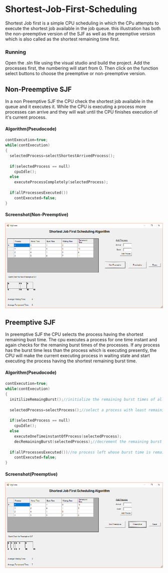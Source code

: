 # Shortest-Job-First-Scheduling
Shortest Job first is a simple CPU scheduling in which the CPu attempts to execute the shortest job available in the job queue.
this illustration has both the non-preemptive version of the SJF as well as the preemptive version which is also called as the shortest remaining time first.

### Running
Open the .sln file using the visual studio and build the project.
Add the processes first, the numbering will start from 0.
Then click on the function select buttons to choose the preemptive or non-preemptive version.

## Non-Preemptive SJF
In a non Preemptive SJF the CPU check the shortest job available in the queue and it executes it. While the CPU is executing a process more processes can arrive and they will wait until the CPU finishes execution of it's current process.
#### Algorithm(Pseudocode) 
```C++
contExecution=true;
while(contExecution)
{
  selectedProcess=selectShortestArrivedProcess();
  
  if(selectedProcess == null)
    cpuIdle();
  else
    executeProcessCompletely(selectedProcess);
  
  if(allProcessesExecuted())
    contExecuted=false;
}
```
#### Screenshot(Non-Preemptive)
![image](https://github.com/rkv225/Shortest-Job-First-Scheduling/blob/master/non-preemptive.PNG)

## Preemptive SJF
In preemptive SJF the CPU selects the process having the shortest remaining bust time. The cpu executes a process for one time instant and again checks for the remaning burst times of the processes. If any process has the burst time less than the process which is executing presently, the CPU will make the current executing process in waiting state and start executing the process having the shortest remaining burst time.
#### Algorithm(Pseudocode)
```C++
contExecution=true;
while(contExecution)
{
  initilizeRemaingBurst();//initialize the remaining burst times of all the processes to their burst times
  
  selectedProcess=selectProcess();//select a process with least remaining burst time
  
  if(selectedProcess == null)
    cpuIdle();
  else
    executeOneTimeinstantOfProcess(selectedProcess);
    decRemainingBurst(selectedProcess);//decrement the remaining burst time of the process
  
  if(allProcessesExecuted())//no process left whose burst time is remaining
    contExecuted=false;
}
```
#### Screenshot(Preemptive)
![image](https://github.com/rkv225/Shortest-Job-First-Scheduling/blob/master/preemptive.PNG)
